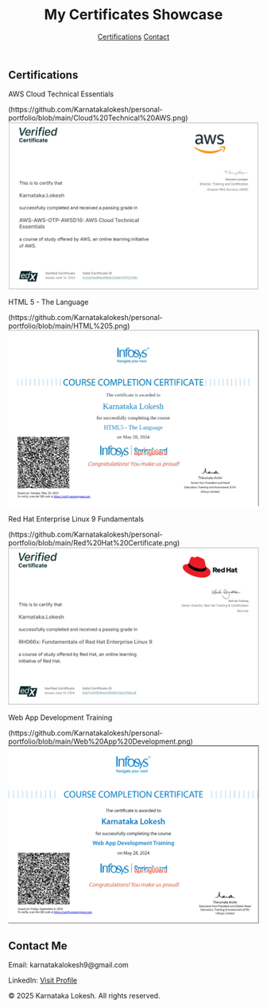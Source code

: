 
<!DOCTYPE html>
<html lang="en">
<head>
  <meta charset="UTF-8">
  <link rel="stylesheet" href="style 1.css">
</head>
<body>

  <header>
    <h1>My Certificates Showcase</h1>
    <nav>
      <a href="#certificates">Certifications</a>
      <a href="#contact">Contact</a>
    </nav>
  </header>

  <section id="certificates">
    <h2>Certifications</h2>

   <div class="cert-grid">
      <div class="cert-card">
        <p>AWS Cloud Technical Essentials</p>
        (https://github.com/Karnatakalokesh/personal-portfolio/blob/main/Cloud%20Technical%20AWS.png)
        <img src="Cloud Technical AWS.png" alt="AWS Certificate">
      </div>
      <div class="cert-card">
         <p>HTML 5 - The Language</p>
        (https://github.com/Karnatakalokesh/personal-portfolio/blob/main/HTML%205.png)
        <img src="HTML 5.png" alt="IBM Certificate">
      </div>
      <div class="cert-card">
        <p>Red Hat Enterprise Linux 9 Fundamentals</p>
        (https://github.com/Karnatakalokesh/personal-portfolio/blob/main/Red%20Hat%20Certificate.png)
        <img src="Red Hat Certificate.png" alt="RedHat Certificate">
      </div>
      <div class="cert-card">
        <p>Web App Development Training</p>
        (https://github.com/Karnatakalokesh/personal-portfolio/blob/main/Web%20App%20Development.png)
        <img src="Web App Development.png" alt="Cyber Security Certificate">
      </div>
    </div>

  </section>

  <section id="contact">
    <h2>Contact Me</h2>
    <p>Email: karnatakalokesh9@gmail.com</p>
    <p>LinkedIn: <a href="https://www.linkedin.com/in/karnataka-lokesh-6298a9263" target="_blank">Visit Profile</a></p>
  </section>

  <footer>
    <p>© 2025 Karnataka Lokesh. All rights reserved.</p>
  </footer>

</body>
</html>
